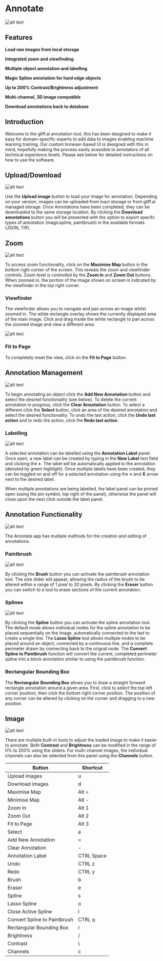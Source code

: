 # Annotate

![alt text](https://github.com/gliff-ai/document/blob/philhallbio-rebrand/assets/Full%20Screen.png)

## Features

**Load raw images from local storage**

**Integrated zoom and viewfinding**

**Multiple object annotation and labelling**

**Magic Spline annotation for hard edge objects**

**Up to 200% Contrast/Brightness adjustment**

**Multi-channel, 3D image compatible**

**Download annotations back to database**

## Introduction

Welcome to the gliff.ai annotation tool, this has been desgined to make it easy for domain-specific experts to add data to images enabling machine learning training. Our custom browser-based UI is designed with this in mind, hopefully making the process easily acessible to annotators of all technical experience levels. Please see below for detailed instructions on how to use the software.

## Upload/Download

![alt text](https://github.com/gliff-ai/document/blob/philhallbio-rebrand/assets/Upload:Download.png)

Use the **Upload image** button to load your image for annotation. Depending on your version, images can be uploaded from loacl storage or from gliff.ai managed storage. Once Annotations have been completed, they can be downloaded to the same storage location. By clicking the **Download annotations** button you will be presented with the option to export specifc types of annotation (magicspline, paintbrush) in the available formats (JSON, Tiff). 

## Zoom

![alt text](https://github.com/gliff-ai/document/blob/philhallbio-rebrand/assets/Viewfinder.png)

To access zoom functionality, click on the **Maximise Map** button in the bottom right corner of the screen. This reveals the zoom and viewfinder controls. Zoom level is controlled by the **Zoom In** and **Zoom Out** buttons. When zoomed in, the portion of the image shown on screen is indicated by the viewfinder in the top right corner.

### Viewfinder

The viewfinder allows you to navigate and pan across an image whilst zoomed in. The white rectangle overlay shows the currently displayed area of the main image. Click and drag inside the white rectangle to pan across the zoomed image and view a different area.

![alt text](https://github.com/gliff-ai/document/blob/philhallbio-rebrand/assets/Zoomed.png)

### Fit to Page

To completely reset the view, click on the **Fit to Page** button.

## Annotation Management

![alt text](https://github.com/gliff-ai/document/blob/philhallbio-rebrand/assets/Annotation%20Management.png)

To begin annotating an object click the **Add New Annotation** button and select the desired functionality (see below). To delete the current annotation in progress, click the **Clear Annotation** button. To select a different click the **Select** button, click an area of the desired annotation and select the desired functionality. To undo the last action, click the **Undo last action** and to redo the action, click the **Redo last action**.

### Labelling

![alt text](https://github.com/gliff-ai/document/blob/philhallbio-rebrand/assets/Labelling.png)

A selected annotation can be labelled using the **Annotation Label** panel. Once open, a new label can be created by typing in the **New Label** text field and clicking the **+**. The label will be automatically applied to the annotation (denoted by green highlight). Once multiple labels have been created, they can be toggled on and off for a selected annotation using the **+** and **X** arrow next to the desired label.

When multiple annotations are being labelled, the label panel can be pinned open (using the pin symbol, top right of the panel), otherwise the panel will close upon the next click outside the label panel.  

## Annotation Functionality

![alt text](https://github.com/gliff-ai/document/blob/philhallbio-rebrand/assets/Annotation%20Functionality%20.png)

The Annotate app has multiple methods for the creation and editing of annotations.

### Paintbrush

![alt text](https://github.com/gliff-ai/document/blob/philhallbio-rebrand/assets/Brush.png)

By clicking the **Brush** button you can activate the paintbrush annotation tool. The size slider will appear, allowing the radius of the brush to be altered within a range of 1 pixel to 20 pixels. By clicking the **Eraser** button you can switch to a tool to erase sections of the current annotation.

### Splines

![alt text](https://github.com/gliff-ai/document/blob/philhallbio-rebrand/assets/Spline.png)

By clicking the **Spline** button you can activate the spline annotation tool. The default mode allows individual nodes for the spline annotation to be placed sequentially on the image, automatically connected to the last to create a single line. The **Lasso Spline** tool allows multiple nodes to be placed around an object, connected by a continuous line, and a complete perimeter drawn by connecting back to the orignal node. The **Convert Spline to Paintbrush** function will convert the current, completed perimeter spline into a block annotation similar to using the paintbrush function.

### Rectangular Bounding Box

The **Rectangular Bounding Box** allows you to draw a straight forward rectangle annotation around a given area. First, click to select the top left corner position, then click the bottom right corner position. The position of any corner can be altered by clicking on the corner and dragging to a new position.

## Image

![alt text](https://github.com/gliff-ai/document/blob/philhallbio-rebrand/assets/Image.png)

There are multiple built-in tools to adjust the loaded image to make it easier to annotate. Both **Contrast** and **Brightness** can be modified in the range of 0% to 200% using the sliders. For multi-channel images, the individual channels can also be selected from this panel using the **Channels** button.

| Button | Shortcut |
| --- | --- |
| Upload images | u |
| Download images | d |
| Maximise Map | Alt = |
| Minimise Map | Alt - |
| Zoom In | Alt 1 |
| Zoom Out | Alt 2 |
| Fit to Page | Alt 3 |
| Select | a |
| Add New Annotation | = |
| Clear Annotation | - |
| Annotation Label | CTRL Space |
| Undo | CTRL z |
| Redo | CTRL y |
| Brush | b |
| Eraser | e |
| Spline | s |
| Lasso Spline | o |
| Close Active Spline | l |
| Convert Spline to Paintbrush | CTRL q |
| Rectangular Bounding Box | r |
| Brightness | / |
| Contrast | \ |
| Channels | c |
